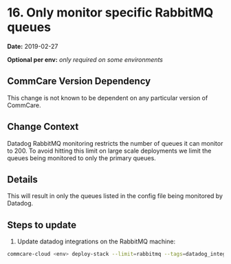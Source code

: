 # 16. Only monitor specific RabbitMQ queues

**Date:** 2019-02-27

**Optional per env:** _only required on some environments_


## CommCare Version Dependency
This change is not known to be dependent on any particular version of CommCare.


## Change Context
Datadog RabbitMQ monitoring restricts the number of queues it
can monitor to 200. To avoid hitting this limit on large
scale deployments we limit the queues being monitored to only
the primary queues.

## Details
This will result in only the queues listed in the config file
being monitored by Datadog.

## Steps to update
1. Update datadog integrations on the RabbitMQ machine:
```bash
commcare-cloud <env> deploy-stack --limit=rabbitmq --tags=datadog_integrations
```
